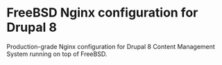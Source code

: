 


# FreeBSD Nginx configuration for Drupal 8

Production-grade Nginx configuration for Drupal 8 Content Management System running on top of FreeBSD.

